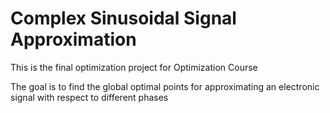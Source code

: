 Complex Sinusoidal Signal Approximation
========================================

This is the final optimization project for Optimization Course

The goal is to find the global optimal points for approximating an electronic signal with respect to different phases
